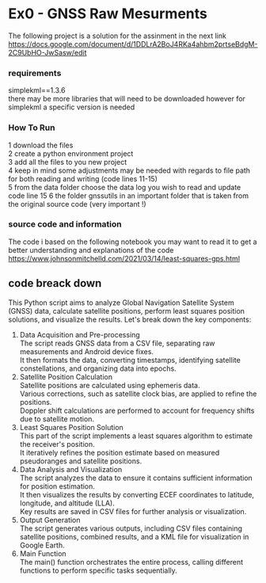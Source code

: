 # Ex0 - GNSS Raw Mesurments

The following project is a solution for the assinment in the next link https://docs.google.com/document/d/1DDLrA2BoJ4RKa4ahbm2prtseBdgM-2C9UbHO-JwSasw/edit

### requirements
simplekml==1.3.6   
there may be more libraries that will need to be downloaded however for simplekml a specific version is needed

### How To Run
1 download the files   
2 create a python environment project   
3 add all the files to you new project    
4 keep in mind some adjustments may be needed with regards to file path for both reading and writing (code lines 11-15)   
5 from the data folder choose the data log you wish to read and update code line 15 
6 the folder gnssutils in an important folder that is taken from the original source code (very important !)

### source code and information
The code i based on the following notebook you may want to read it to get a better understanding and explanations of the code      
https://www.johnsonmitchelld.com/2021/03/14/least-squares-gps.html

## code breack down
This Python script aims to analyze Global Navigation Satellite System (GNSS) data, calculate satellite positions, perform least squares position solutions, and visualize the results. Let's break down the key components:

1. Data Acquisition and Pre-processing   
The script reads GNSS data from a CSV file, separating raw measurements and Android device fixes.   
It then formats the data, converting timestamps, identifying satellite constellations, and organizing data into epochs.   
2. Satellite Position Calculation   
Satellite positions are calculated using ephemeris data.   
Various corrections, such as satellite clock bias, are applied to refine the positions.   
Doppler shift calculations are performed to account for frequency shifts due to satellite motion.   
3. Least Squares Position Solution   
This part of the script implements a least squares algorithm to estimate the receiver's position.   
It iteratively refines the position estimate based on measured pseudoranges and satellite positions.   
4. Data Analysis and Visualization   
The script analyzes the data to ensure it contains sufficient information for position estimation.   
It then visualizes the results by converting ECEF coordinates to latitude, longitude, and altitude (LLA).   
Key results are saved in CSV files for further analysis or visualization.   
5. Output Generation   
The script generates various outputs, including CSV files containing satellite positions, combined results, and a KML file for visualization in Google Earth.   
6. Main Function   
The main() function orchestrates the entire process, calling different functions to perform specific tasks sequentially.   
